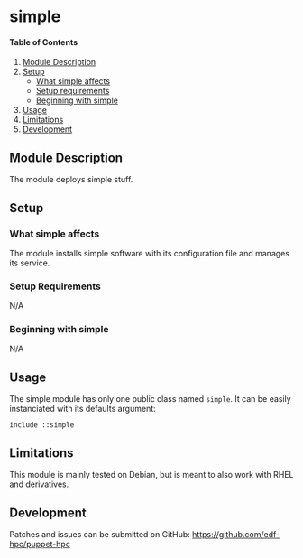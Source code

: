 # simple

#### Table of Contents

1. [Module Description](#module-description)
2. [Setup](#setup)
    * [What simple affects](#what-simple-affects)
    * [Setup requirements](#setup-requirements)
    * [Beginning with simple](#beginning-with-simple)
3. [Usage](#usage)
4. [Limitations](#limitations)
5. [Development](#development)

## Module Description

The module deploys simple stuff.

## Setup

### What simple affects

The module installs simple software with its configuration file and manages its
service.

### Setup Requirements

N/A

### Beginning with simple

N/A

## Usage

The simple module has only one public class named `simple`. It can be easily
instanciated with its defaults argument:

```
include ::simple
```

## Limitations

This module is mainly tested on Debian, but is meant to also work with RHEL and
derivatives.

## Development

Patches and issues can be submitted on GitHub:
https://github.com/edf-hpc/puppet-hpc
